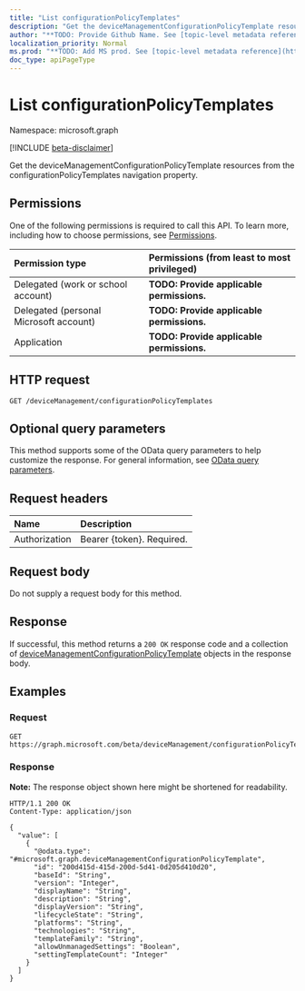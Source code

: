 ```yaml
---
title: "List configurationPolicyTemplates"
description: "Get the deviceManagementConfigurationPolicyTemplate resources from the configurationPolicyTemplates navigation property."
author: "**TODO: Provide Github Name. See [topic-level metadata reference](https://msgo.azurewebsites.net/add/document/guidelines/metadata.html#topic-level-metadata)**"
localization_priority: Normal
ms.prod: "**TODO: Add MS prod. See [topic-level metadata reference](https://msgo.azurewebsites.net/add/document/guidelines/metadata.html#topic-level-metadata)**"
doc_type: apiPageType
---
```


# List configurationPolicyTemplates
Namespace: microsoft.graph

[!INCLUDE [beta-disclaimer](../../includes/beta-disclaimer.md)]

Get the deviceManagementConfigurationPolicyTemplate resources from the configurationPolicyTemplates navigation property.

## Permissions
One of the following permissions is required to call this API. To learn more, including how to choose permissions, see [Permissions](/graph/permissions-reference).

|Permission type|Permissions (from least to most privileged)|
|:---|:---|
|Delegated (work or school account)|**TODO: Provide applicable permissions.**|
|Delegated (personal Microsoft account)|**TODO: Provide applicable permissions.**|
|Application|**TODO: Provide applicable permissions.**|

## HTTP request

<!-- {
  "blockType": "ignored"
}
-->
``` http
GET /deviceManagement/configurationPolicyTemplates
```

## Optional query parameters
This method supports some of the OData query parameters to help customize the response. For general information, see [OData query parameters](/graph/query-parameters).

## Request headers
|Name|Description|
|:---|:---|
|Authorization|Bearer {token}. Required.|

## Request body
Do not supply a request body for this method.

## Response

If successful, this method returns a `200 OK` response code and a collection of [deviceManagementConfigurationPolicyTemplate](../resources/devicemanagementconfigurationpolicytemplate.md) objects in the response body.

## Examples

### Request
<!-- {
  "blockType": "request",
  "name": "list_devicemanagementconfigurationpolicytemplate"
}
-->
``` http
GET https://graph.microsoft.com/beta/deviceManagement/configurationPolicyTemplates
```


### Response
**Note:** The response object shown here might be shortened for readability.
<!-- {
  "blockType": "response",
  "truncated": true,
  "@odata.type": "Collection(microsoft.graph.deviceManagementConfigurationPolicyTemplate)"
}
-->
``` http
HTTP/1.1 200 OK
Content-Type: application/json

{
  "value": [
    {
      "@odata.type": "#microsoft.graph.deviceManagementConfigurationPolicyTemplate",
      "id": "200d415d-415d-200d-5d41-0d205d410d20",
      "baseId": "String",
      "version": "Integer",
      "displayName": "String",
      "description": "String",
      "displayVersion": "String",
      "lifecycleState": "String",
      "platforms": "String",
      "technologies": "String",
      "templateFamily": "String",
      "allowUnmanagedSettings": "Boolean",
      "settingTemplateCount": "Integer"
    }
  ]
}
```

